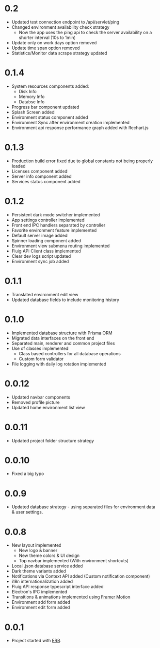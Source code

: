 # 0.2

- Updated test connection endpoint to /api/servlet/ping
- Changed environment availability check strategy
  - Now the app uses the ping api to check the server availability on a shorter interval (10s to 1min)
- Update only on work days option removed
- Update time span option removed
- Statistics/Monitor data scrape strategy updated

# 0.1.4

- System resources components added:
  - Disk Info
  - Memory Info
  - Databse Info
- Progress bar component updated
- Splash Screen added
- Environment status component added
- Environment Sync after environment creation implemented
- Environment api response performance graph added with Rechart.js

# 0.1.3

- Production build error fixed due to global constants not being properly loaded
- Licenses component added
- Server info component added
- Services status component added

# 0.1.2

- Persistent dark mode switcher implemented
- App settings controller implemented
- Front end IPC handlers separated by controller
- Favorite environment feature implemented
- Default server image added
- Spinner loading component added
- Environment view submenu routing implemented
- Fluig API Client class implemented
- Clear dev logs script updated
- Environment sync job added

# 0.1.1

- Translated environment edit view
- Updated database fields to include monitoring history

# 0.1.0

- Implemented database structure with Prisma ORM
- Migrated data interfaces on the front end
- Separated main, renderer and common project files
- Use of classes implemented
  - Class based controllers for all database operations
  - Custom form validator
- File logging with daily log rotation implemented

# 0.0.12

- Updated navbar components
- Removed profile picture
- Updated home environment list view

# 0.0.11

- Updated project folder structure strategy

# 0.0.10

- Fixed a big typo

# 0.0.9

- Updated database strategy - using separated files for environment data & user settings.

# 0.0.8

- New layout implemented
  - New logo & banner
  - New theme colors & UI design
  - Top navbar implemented (With environment shortcuts)
- Local .json database service added
- Dark theme variants added
- Notifications via Context API added (Custom notification component)
- i18n internationalization added
- Fluig API response typescript interface added
- Electron's IPC implemented
- Transitions & animations implemented using [Framer Motion](https://www.framer.com/motion/)
- Environment add form added
- Environment edit form added

# 0.0.1

- Project started with [ERB](https://github.com/electron-react-boilerplate/electron-react-boilerplate).
